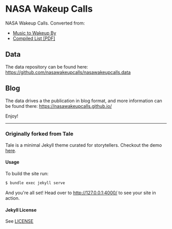 # NASA Wakeup Calls

NASA Wakeup Calls. Converted from:

* [Music to Wakeup By](https://web.archive.org/web/20170601130033/https://www.nasa.gov/vision/space/features/wakeup_calls.html)
* [Compiled List [PDF]](https://web.archive.org/web/20170724074739/https://history.nasa.gov/wakeup%20calls.pdf)

## Data

The data repository can be found here: https://github.com/nasawakeupcalls/nasawakeupcalls.data

## Blog

The data drives a the publication in blog format, and more information can be
found there: https://nasawakeupcalls.github.io/

Enjoy!

-----

### Originally forked from Tale

Tale is a minimal Jekyll theme curated for storytellers. Checkout the demo [here](https://chesterhow.github.io/tale/).

#### Usage

To build the site run:

```bash
$ bundle exec jekyll serve
```

And you're all set! Head over to http://127.0.0.1:4000/ to see your site in action.

#### Jekyll License
See [LICENSE](https://github.com/chesterhow/tale/blob/master/LICENSE)
